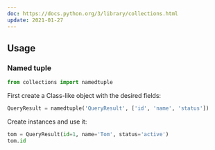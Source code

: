 ```yaml
---
doc: https://docs.python.org/3/library/collections.html
update: 2021-01-27
---
```


## Usage

### Named tuple

```python
from collections import namedtuple
```

First create a Class-like object with the desired fields:

```python
QueryResult = namedtuple('QueryResult', ['id', 'name', 'status'])
```

Create instances and use it:

```python
tom = QueryResult(id=1, name='Tom', status='active')
tom.id
```
